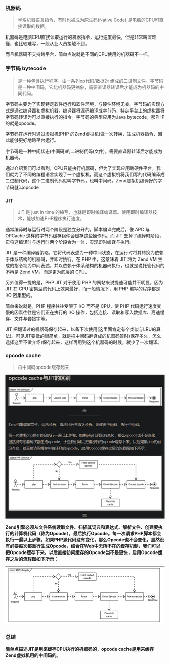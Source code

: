 ### 机器码

> 学名机器语言指令，有时也被成为原生码(Native Code),是电脑的CPU可直接读取的数据。

机器码是电脑CPU直接读取运行的机器指令，运行速度最快，但是非常晦涩难懂，也比较难写，一般从业人员接触不到。

而且机器码不支持跨平台，简单点说就是不同的CPU使用的机器码不一样。


### 字节码 bytecode
> 是一种包含执行程序，由一系列op代码/数据对 组成的二进制文件。字节码是一种中间码，它比机器码更抽象，需要直译器转译后才能成为机器码的中间代码。

字节码主要为了实现特定软件运行和软件环境，与硬件环境无关。字节码的实现方式是通过编译器和虚拟机器。编译器将源码编译成字节码，特定平台上的虚拟器将字节码转译为可以直接执行的指令。字节码的典型应用为Java bytecode，那PHP的就是opcode。

字节码在运行时通过虚拟机(PHP 的Zend虚拟机)做一次转换，生成机器指令，因此能够更好地跨平台运行。

字节码是一种中间状态(中间码)的二进制代码(文件)。需要直译器转译后才能成为机器码。

通过介绍我们可以看到，CPU只能执行机器码，但为了实现应用跨硬件平台，我们就为了不同的编程语言实现了一个虚拟机，而这个虚拟机将我们写的代码编译成二进制代码，这个二进制代码就叫字节码，也叫中间码。Zend虚拟机编译好的字节码就叫opcode


### JIT

> JIT 是 just in time 的缩写，也就是即时编译编译器。使用即时编译器技术，能够加速PHP程序执行速度。

通常编译时与运行时两个阶段是独立分开的，脚本编译完成后，像 APC 与 OPCache 这样的字节码缓存组件会缓存这些操作码。而 JIT 去掉了编译时阶段，它将这编译时与运行时两个阶段合为一体，实现即时编译与执行。

JIT 是一种编译器策略，它将代码表述为一种中间状态，在运行时将其转换为依赖于体系结构的机器码，并即时执行。在 PHP 中，这意味着 JIT 将为 Zend VM 生成的指令视为中间表述，并以依赖于体系结构的机器码执行，也就是说托管代码的不再是 Zend VM，而是更为底层的 CPU。

另外值得一提的是，PHP JIT 对于使用 PHP 的网站来说提速可能并不明显，因为 JIT 在 CPU 密集型的代码上效果最好，而一般情况下，用 PHP 编写的程序都是 I/O 密集型的。

简单来说就是，PHP 程序往往受限于 I/O 而不是 CPU，使 PHP 代码运行速度变慢的因素往往是它们正在执行的 I/O 操作，包括连接、读取和写入数据库、高速缓存、文件与套接字等。

JIT 把翻译过的机器码保存起来，以备下次使用(这里面肯定有个类似与LRU的算法)。可见JIT要做的很简单，就是把中间码翻译成的机器码暂时(保存多久，怎么选择这里不做介绍)保存起来，这样再用到这个机器码的时候，就少了一次翻译。


### opcode cache

> 将中间码opcode缓存起来

![](assets/markdown-img-paste-20200716154916831.png)

**Zend引擎必须从文件系统读取文件、扫描其词典和表达式、解析文件、创建要执行的计算机代码（称为Opcode），最后执行Opcode。每一次请求PHP脚本都会执行一遍以上步骤，如果PHP源代码没有变化，那么Opcode也不会变化，显然没有必要每次都重行生成Opcode，结合在Web中无所不在的缓存机制，我们可以把Opcode缓存下来，以后直接访问缓存的Opcode岂不是更快，启用Opcode缓存之后的流程图如下所示：**

![](assets/markdown-img-paste-20200716155728428.png)

### 总结

**简单点描述JIT是用来缓存CPU执行的机器码的，opcode cache是用来缓存Zend虚拟机用的中间码的。**
